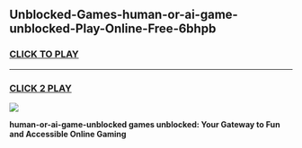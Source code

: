 
## Unblocked-Games-human-or-ai-game-unblocked-Play-Online-Free-6bhpb
<h3>
<a href="https://premium76.site?title=human-or-ai-game-unblocked&ref=26A">CLICK TO PLAY</a></h3>
<hr>

<h3>
<a href="https://premium76.site?title=human-or-ai-game-unblocked&ref=26A">CLICK 2 PLAY</a>
  
</h3>

<a href="https://premium76.site?title=human-or-ai-game-unblocked&ref=26A"><img src="https://clearcache.store/games.png"></a>


**human-or-ai-game-unblocked games unblocked: Your Gateway to Fun and Accessible Online Gaming**
